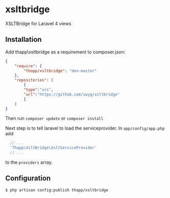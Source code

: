 xsltbridge
==========

XSLTBridge for Laravel 4 views


## Installation

Add thapp\xsltbridge as a requirement to composer.json:

```json
{
    "require": {
        "thapp/xsltbridge": "dev-master"
    },
    "repositories": [
        {
        "type":"vcs",
        "url":"https://github.com/iwyg/xsltbridge"
        }
    ]
}
```

Then run `composer update` or `composer install`

Next step is to tell laravel to load the serviceprovider. In `app/config/app.php` add

```php
  // ...
  'Thapp\XsltBridge\XsltServiceProvider' 
  // ...
```
to the `providers` array.


## Configuration

`$ php artisan config:publish thapp/xsltbridge`
